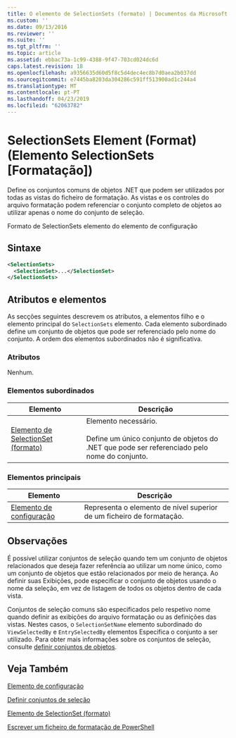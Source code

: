 ```yaml
---
title: O elemento de SelectionSets (formato) | Documentos da Microsoft
ms.custom: ''
ms.date: 09/13/2016
ms.reviewer: ''
ms.suite: ''
ms.tgt_pltfrm: ''
ms.topic: article
ms.assetid: ebbac73a-1c99-4388-9f47-703cd024dc6d
caps.latest.revision: 18
ms.openlocfilehash: a9356635d60d5f8c5d4dec4ec8b7d0aea2b037dd
ms.sourcegitcommit: e7445ba8203da304286c591ff513900ad1c244a4
ms.translationtype: MT
ms.contentlocale: pt-PT
ms.lasthandoff: 04/23/2019
ms.locfileid: "62063782"
---
```

# <a name="selectionsets-element-format"></a>SelectionSets Element (Format) (Elemento SelectionSets [Formatação])

Define os conjuntos comuns de objetos .NET que podem ser utilizados por todas as vistas do ficheiro de formatação. As vistas e os controles do arquivo formatação podem referenciar o conjunto completo de objetos ao utilizar apenas o nome do conjunto de seleção.

Formato de SelectionSets elemento do elemento de configuração

## <a name="syntax"></a>Sintaxe

```xml
<SelectionSets>
  <SelectionSet>...</SelectionSet>
</SelectionSets>
```

## <a name="attributes-and-elements"></a>Atributos e elementos

As secções seguintes descrevem os atributos, a elementos filho e o elemento principal do `SelectionSets` elemento. Cada elemento subordinado define um conjunto de objetos que pode ser referenciado pelo nome do conjunto. A ordem dos elementos subordinados não é significativa.

### <a name="attributes"></a>Atributos

Nenhum.

### <a name="child-elements"></a>Elementos subordinados

|Elemento|Descrição|
|-------------|-----------------|
|[Elemento de SelectionSet (formato)](./selectionset-element-format.md)|Elemento necessário.<br /><br /> Define um único conjunto de objetos do .NET que pode ser referenciado pelo nome do conjunto.|

### <a name="parent-elements"></a>Elementos principais

|Elemento|Descrição|
|-------------|-----------------|
|[Elemento de configuração](./configuration-element-format.md)|Representa o elemento de nível superior de um ficheiro de formatação.|

## <a name="remarks"></a>Observações

É possível utilizar conjuntos de seleção quando tem um conjunto de objetos relacionados que deseja fazer referência ao utilizar um nome único, como um conjunto de objetos que estão relacionados por meio de herança. Ao definir suas Exibições, pode especificar o conjunto de objetos usando o nome da seleção, em vez de listagem de todos os objetos dentro de cada vista.

Conjuntos de seleção comuns são especificados pelo respetivo nome quando definir as exibições do arquivo formatação ou as definições das vistas. Nestes casos, o `SelectionSetName` elemento subordinado do `ViewSelectedBy` e `EntrySelectedBy` elementos Especifica o conjunto a ser utilizado. Para obter mais informações sobre os conjuntos de seleção, consulte [definir conjuntos de objetos](./defining-selection-sets.md).

## <a name="see-also"></a>Veja Também

[Elemento de configuração](./configuration-element-format.md)

[Definir conjuntos de seleção](./defining-selection-sets.md)

[Elemento de SelectionSet (formato)](./selectionset-element-format.md)

[Escrever um ficheiro de formatação de PowerShell](./writing-a-powershell-formatting-file.md)
